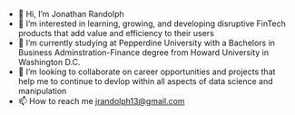 - 👋 Hi, I’m Jonathan Randolph
- 👀 I’m interested in learning, growing, and developing disruptive FinTech products that add value and efficiency to their users
- 🌱 I’m currently studying at Pepperdine University with a Bachelors in Business Adminstration-Finance degree from Howard University in Washington D.C.
- 💞️ I’m looking to collaborate on career opportunities and projects that help me to continue to devlop within all aspects of data science and manipulation
- 📫 How to reach me jrandolph13@gmail.com

<!---
jrandolph13/jrandolph13 is a ✨ special ✨ repository because its `README.md` (this file) appears on your GitHub profile.
You can click the Preview link to take a look at your changes.
--->
